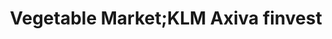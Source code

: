 ---
title: "Vegetable Market;KLM Axiva finvest"
url: /kattappana/vegetable-market-klm-axiva-finvest/
shop: Gemüse & Obst
---